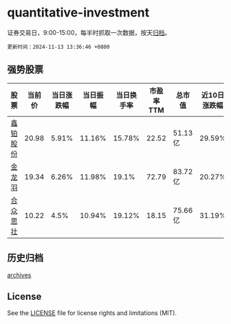 # quantitative-investment

证券交易日，9:00-15:00，每半时抓取一次数据，按天[归档](archives)。

`更新时间：2024-11-13 13:36:46 +0800`

## 强势股票

|股票|当前价|当日涨跌幅|当日振幅|当日换手率|市盈率TTM|总市值|近10日涨跌幅|
|----|----|----|----|----|----|----|----|
|[鑫铂股份](https://xueqiu.com/S/SZ003038)|20.98|5.91%|11.16%|15.78%|22.52|51.13亿|29.59%|
|[金龙羽](https://xueqiu.com/S/SZ002882)|19.34|6.26%|11.98%|19.1%|72.79|83.72亿|20.27%|
|[合众思壮](https://xueqiu.com/S/SZ002383)|10.22|4.5%|10.94%|19.12%|18.15|75.66亿|31.19%|

## 历史归档

[archives](archives)

## License

See the [LICENSE](LICENSE) file for license rights and limitations (MIT).